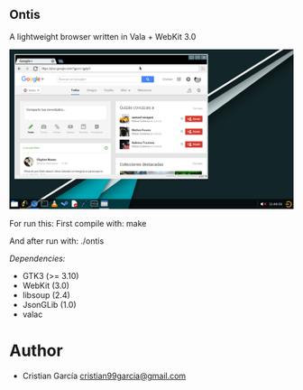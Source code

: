 Ontis
---

A lightweight browser written in Vala + WebKit 3.0

![ontis_screenshot](https://raw.githubusercontent.com/cristian99garcia/ontis/master/screenshots/screenshot1.png)


For run this:
First compile with:
    make

And after run with:
    ./ontis

*Dependencies:*

 * GTK3 (>= 3.10)
 * WebKit (3.0)
 * libsoup (2.4)
 * JsonGLib (1.0)
 * valac

Author
===
 * Cristian García <cristian99garcia@gmail.com>
